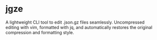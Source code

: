 # jgze
A lightweight CLI tool to edit .json.gz files seamlessly. Uncompressed editing with vim, formatted with jq, and automatically restores the original compression and formatting style. 
